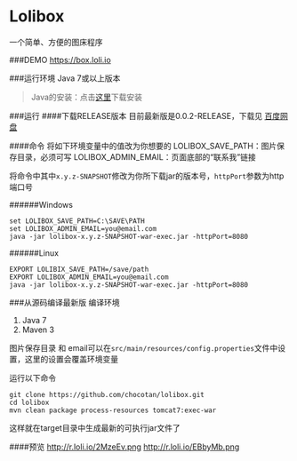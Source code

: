 Lolibox
=======

一个简单、方便的图床程序

###DEMO
https://box.loli.io

###运行环境
Java 7或以上版本

> Java的安装：点击[这里](http://www.java.com/zh_CN/)下载安装

###运行
####下载RELEASE版本
目前最新版是0.0.2-RELEASE，下载见 [百度网盘](http://pan.baidu.com/s/12c0Uy)

####命令
将如下环境变量中的值改为你想要的
  LOLIBOX_SAVE_PATH：图片保存目录，必须可写
  LOLIBOX_ADMIN_EMAIL：页面底部的“联系我”链接

将命令中其中`x.y.z-SNAPSHOT`修改为你所下载jar的版本号，`httpPort`参数为http端口号

######Windows 
```
set LOLIBOX_SAVE_PATH=C:\SAVE\PATH
set LOLIBOX_ADMIN_EMAIL=you@email.com
java -jar lolibox-x.y.z-SNAPSHOT-war-exec.jar -httpPort=8080
```
######Linux
```
EXPORT LOLIBIX_SAVE_PATH=/save/path
EXPORT LOLIBOX_ADMIN_EMAIL=you@email.com
java -jar lolibox-x.y.z-SNAPSHOT-war-exec.jar -httpPort=8080
```


###从源码编译最新版
编译环境
1. Java 7
2. Maven 3

图片保存目录 和 email可以在`src/main/resources/config.properties`文件中设置，这里的设置会覆盖环境变量

运行以下命令
```
git clone https://github.com/chocotan/lolibox.git
cd lolibox
mvn clean package process-resources tomcat7:exec-war
```
这样就在target目录中生成最新的可执行jar文件了


####预览
http://r.loli.io/2MzeEv.png
http://r.loli.io/EBbyMb.png
